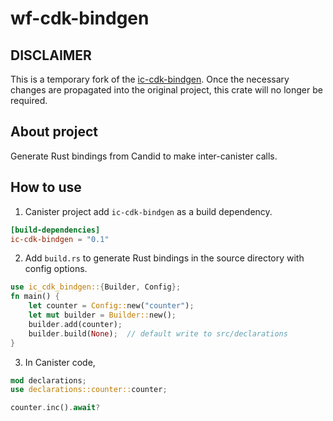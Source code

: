 # wf-cdk-bindgen

## DISCLAIMER

This is a temporary fork of the [ic-cdk-bindgen](https://github.com/dfinity/cdk-rs/tree/main/src/ic-cdk-bindgen). Once the necessary changes are propagated into the original project, this crate will no longer be required.

## About project

Generate Rust bindings from Candid to make inter-canister calls.

## How to use

1. Canister project add `ic-cdk-bindgen` as a build dependency.

```toml
[build-dependencies]
ic-cdk-bindgen = "0.1"
```

2. Add `build.rs` to generate Rust bindings in the source directory with config options.

```rs
use ic_cdk_bindgen::{Builder, Config};
fn main() {
    let counter = Config::new("counter");
    let mut builder = Builder::new();
    builder.add(counter);
    builder.build(None);  // default write to src/declarations
}
```

3. In Canister code,

```rs
mod declarations;
use declarations::counter::counter;

counter.inc().await?
```
